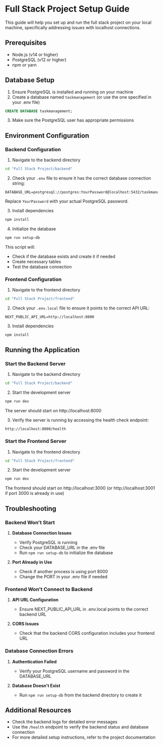 # Full Stack Project Setup Guide

This guide will help you set up and run the full stack project on your local machine, specifically addressing issues with localhost connections.

## Prerequisites

- Node.js (v14 or higher)
- PostgreSQL (v12 or higher)
- npm or yarn

## Database Setup

1. Ensure PostgreSQL is installed and running on your machine
2. Create a database named `taskmanagement` (or use the one specified in your .env file)

```sql
CREATE DATABASE taskmanagement;
```

3. Make sure the PostgreSQL user has appropriate permissions

## Environment Configuration

### Backend Configuration

1. Navigate to the backend directory

```bash
cd "Full Stack Project/backend"
```

2. Check your `.env` file to ensure it has the correct database connection string:

```
DATABASE_URL=postgresql://postgres:YourPassword@localhost:5432/taskmanagement
```

Replace `YourPassword` with your actual PostgreSQL password.

3. Install dependencies

```bash
npm install
```

4. Initialize the database

```bash
npm run setup-db
```

This script will:
- Check if the database exists and create it if needed
- Create necessary tables
- Test the database connection

### Frontend Configuration

1. Navigate to the frontend directory

```bash
cd "Full Stack Project/frontend"
```

2. Check your `.env.local` file to ensure it points to the correct API URL:

```
NEXT_PUBLIC_API_URL=http://localhost:8000
```

3. Install dependencies

```bash
npm install
```

## Running the Application

### Start the Backend Server

1. Navigate to the backend directory

```bash
cd "Full Stack Project/backend"
```

2. Start the development server

```bash
npm run dev
```

The server should start on http://localhost:8000

3. Verify the server is running by accessing the health check endpoint:

```
http://localhost:8000/health
```

### Start the Frontend Server

1. Navigate to the frontend directory

```bash
cd "Full Stack Project/frontend"
```

2. Start the development server

```bash
npm run dev
```

The frontend should start on http://localhost:3000 (or http://localhost:3001 if port 3000 is already in use)

## Troubleshooting

### Backend Won't Start

1. **Database Connection Issues**
   - Verify PostgreSQL is running
   - Check your DATABASE_URL in the .env file
   - Run `npm run setup-db` to initialize the database

2. **Port Already in Use**
   - Check if another process is using port 8000
   - Change the PORT in your .env file if needed

### Frontend Won't Connect to Backend

1. **API URL Configuration**
   - Ensure NEXT_PUBLIC_API_URL in .env.local points to the correct backend URL

2. **CORS Issues**
   - Check that the backend CORS configuration includes your frontend URL

### Database Connection Errors

1. **Authentication Failed**
   - Verify your PostgreSQL username and password in the DATABASE_URL

2. **Database Doesn't Exist**
   - Run `npm run setup-db` from the backend directory to create it

## Additional Resources

- Check the backend logs for detailed error messages
- Use the `/health` endpoint to verify the backend status and database connection
- For more detailed setup instructions, refer to the project documentation